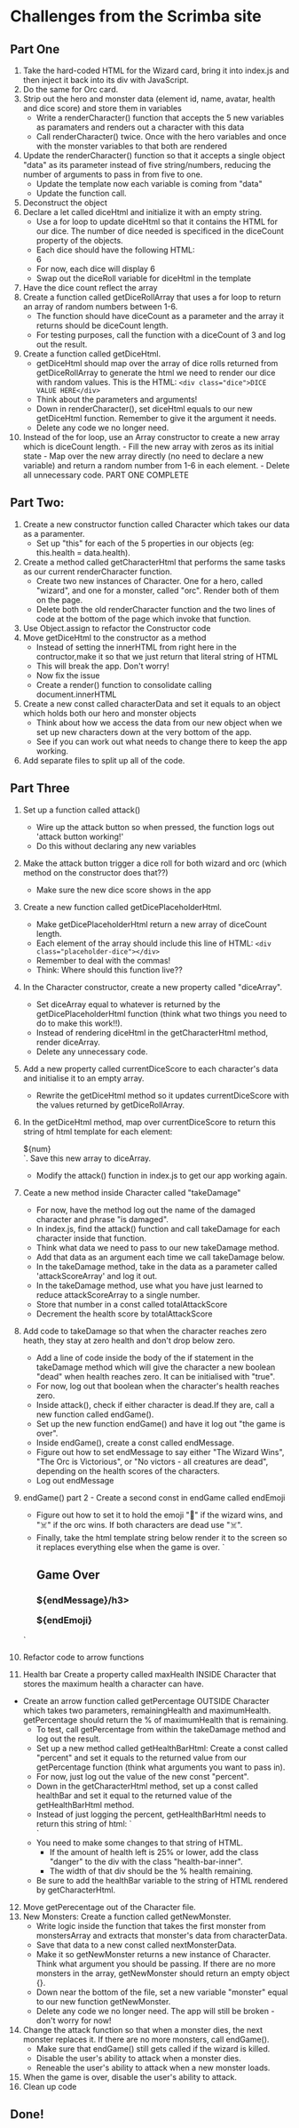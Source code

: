 # Challenges from the Scrimba site
## Part One
1. Take the hard-coded HTML for the Wizard card, bring it into index.js and then inject it back into its div with JavaScript.
2. Do the same for Orc card. 
3. Strip out the hero and monster data (element id, name, avatar, health and dice score) and store them in variables
    - Write a renderCharacter() function that accepts the 5 new variables as paramaters and renders out a character with this data
    - Call renderCharacter() twice. Once with the hero variables and once with the monster variables to that both are rendered
4. Update the renderCharacter() function so that it accepts a single object "data" as its parameter instead of five string/numbers, reducing the number of arguments to pass in from five to one.
    - Update the template now each variable is coming from "data"
    - Update the function call.
5. Deconstruct the object
6. Declare a let called diceHtml and initialize it with an empty string. 
    - Use a for loop to update diceHtml so that it contains the HTML for our dice. The number of dice needed is specificed in the diceCount property of the objects.
    - Each dice should have the following HTML: <div class="dice">6</div>
    - For now, each dice will display 6
    - Swap out the diceRoll variable for diceHtml in the template
7. Have the dice count reflect the array 
8. Create a function called getDiceRollArray that uses a for loop to return an array of random numbers between 1-6.
    - The function should have diceCount as a parameter and the array it returns should be diceCount length. 
    - For testing purposes, call the function with a diceCount of 3 and log out the result. 
9. Create a function called getDiceHtml. 
    - getDiceHtml should map over the array of dice rolls returned from getDiceRollArray to generate the html we need to render our dice with random values. This is the HTML: `<div class="dice">DICE VALUE HERE</div>`
    - Think about the parameters and arguments!
    - Down in renderCharacter(), set diceHtml equals to our new getDiceHtml function. Remember to give it the argument it needs. 
    - Delete any code we no longer need.
10.  Instead of the for loop, use an Array constructor to create a new array which is diceCount length.
    - Fill the new array with zeros as its initial state
    - Map over the new array directly (no need to declare a new variable) and return a random number from 1-6 in each element.
    -  Delete all unnecessary code.
PART ONE COMPLETE

## Part Two: 
1. Create a new constructor function called Character which takes our data as a paramenter.
    - Set up "this" for each of the 5 properties in our objects (eg: this.health = data.health).
2. Create a method called getCharacterHtml that performs the same tasks as our current renderCharacter function.
    - Create two new instances of Character. One for a hero, called "wizard", and one for a monster, called "orc". Render both of them on the page.
    - Delete both the old renderCharacter function and the two lines of code at the bottom of the page which invoke that function.
3. Use Object.assign to refactor the Constructor code  
4. Move getDiceHtml to the constructor as a method
    - Instead of setting the innerHTML from right here in the contructor,make it so that we just return that literal string of HTML
    - This will break the app. Don't worry!
    - Now fix the issue
    - Create a render() function to consolidate calling document.innerHTML
5. Create a new const called characterData and set it equals to an object which holds both our hero and monster objects
    - Think about how we access the data from our new object when we set up new characters down at the very bottom of the app. 
    - See if you can work out what needs to change there to keep the app working.
6. Add separate files to split up all of the code. 

## Part Three
1. Set up a function called attack()
    - Wire up the attack button so when pressed, the function logs out 'attack button working!'
    - Do this without declaring any new variables
2. Make the attack button trigger a dice roll for both wizard and orc (which method on the constructor does that??)
    - Make sure the new dice score shows in the app
3. Create a new function called getDicePlaceholderHtml.
    - Make getDicePlaceholderHtml return a new array of diceCount length.
    - Each element of the array should include this line of HTML: `<div class="placeholder-dice"></div>`
    - Remember to deal with the commas!
    - Think: Where should this function live??
4. In the Character constructor, create a new property called "diceArray".
    - Set diceArray equal to whatever is returned by the getDicePlaceholderHtml function (think what two things you need to do to make this work!!).
    - Instead of rendering diceHtml in the getCharacterHtml method, render diceArray.
    - Delete any unnecessary code.
5. Add a new property called currentDiceScore to each character's data and initialise it to an empty array.
    - Rewrite the getDiceHtml method so it updates currentDiceScore with the values returned by getDiceRollArray.
6. In the getDiceHtml method, map over currentDiceScore to return this string of html template for each element: <div class="dice">${num}</div>`. Save this new array to diceArray.
    - Modify the attack() function in index.js to get our app working again.
7. Ceate a new method inside Character called "takeDamage"
    - For now, have the method log out the name of the damaged character and phrase "is damaged".
    - In index.js, find the attack() function and call takeDamage for each character inside that function. 
    - Think what data we need to pass to our new takeDamage method.
    - Add that data as an argument each time we call takeDamage below.
    - In the takeDamage method, take in the data as a parameter called 'attackScoreArray' and log it out.
    - In the takeDamage method, use what you have just learned to reduce attackScoreArray to a single number.
    - Store that number in a const called totalAttackScore
    - Decrement the health score by totalAttackScore
8. Add code to takeDamage so that when the character reaches zero heath, they stay at zero health and don't drop below zero.
    - Add a line of code inside the body of the if statement in the takeDamage method which will give the character a new boolean "dead" when health reaches zero. It can be initialised with "true".
    - For now, log out that boolean when the character's health reaches zero.
    - Inside attack(), check if either character is dead.If they are, call a new function called endGame().
    - Set up the new function endGame() and have it log out "the game is over".
    - Inside endGame(), create a const called endMessage. 
    - Figure out how to set endMessage to say either "The Wizard Wins", "The Orc is Victorious", or "No victors - all creatures are dead", depending on the health scores of the characters.
    - Log out endMessage
9. endGame() part 2 - Create a second const in endGame called endEmoji
    - Figure out how to set it to hold the emoji "🔮" if the wizard wins, and "☠️" if the orc wins. If both characters are dead use "☠️".
    - Finally, take the html template string below render it to the screen so it replaces everything else when the game is over.
     `<div class="end-game">
        <h2>Game Over</h2>
        <h3>${endMessage}/h3>
        <p class="end-emoji">${endEmoji}</p>
    </div>` 
    
10. Refactor code to arrow functions
11. Health bar Create a property called maxHealth INSIDE Character that 
stores the maximum health a character can have.
- Create an arrow function called getPercentage OUTSIDE Character which takes two parameters, remainingHealth and maximumHealth. getPercentage should return the % of maximumHealth that is remaining.
    - To test, call getPercentage from within the takeDamage method and log out the result. 
    - Set up a new method called getHealthBarHtml: Create a const called "percent" and set it equals to the returned value from our getPercentage function (think what arguments you want to pass in).
    - For now, just log out the value of the new const "percent".
    - Down in the getCharacterHtml method, set up a const called healthBar and set it equal to the returned value of the getHealthBarHtml method.
    - Instead of just logging the percent, getHealthBarHtml needs to return this string of html:
        `<div class="health-bar-outer">
            <div class="health-bar-inner *YOUR CODE HERE* " 
                style="width: *YOUR CODE HERE* %;">
            </div>
        </div>`
    - You need to make some changes to that string of HTML.
        - If the amount of health left is 25% or lower, add the class "danger" to the div with the class "health-bar-inner".
        - The width of that div should be the % health remaining. 
    - Be sure to add the healthBar variable to the string of HTML rendered by getCharacterHtml.
12. Move getPerecentage out of the Character file.
13. New Monsters: Create a function called getNewMonster.
    - Write logic inside the function that takes the first monster from monstersArray and extracts that monster's data from characterData.
    - Save that data to a new const called nextMonsterData.
    - Make it so getNewMonster returns a new instance of Character. Think what argument you should be passing. If there are no more monsters in the array, getNewMonster should return an empty object {}.
    - Down near the bottom of the file, set a new variable "monster" equal to our new function getNewMonster.
    - Delete any code we no longer need. The app will still be broken - don't worry for now!
14. Change the attack function so that when a monster dies, the next monster replaces it. If there are no more monsters, call endGame(). 
    - Make sure that endGame() still gets called if the wizard is killed.
    - Disable the user's ability to attack when a monster dies.
    - Reneable the user's ability to attack when a new monster loads.
15. When the game is over, disable the user's ability to attack.
16. Clean up code
## Done!